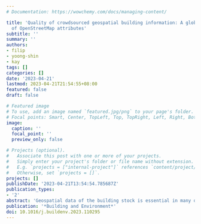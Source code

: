 ```yaml
---
# Documentation: https://wowchemy.com/docs/managing-content/

title: 'Quality of crowdsourced geospatial building information: A global assessment
  of OpenStreetMap attributes'
subtitle: ''
summary: ''
authors:
- filip
- yoong-shin
- kay
tags: []
categories: []
date: '2023-04-21'
lastmod: 2023-04-21T21:54:55+08:00
featured: false
draft: false

# Featured image
# To use, add an image named `featured.jpg/png` to your page's folder.
# Focal points: Smart, Center, TopLeft, Top, TopRight, Left, Right, BottomLeft, Bottom, BottomRight.
image:
  caption: ''
  focal_point: ''
  preview_only: false

# Projects (optional).
#   Associate this post with one or more of your projects.
#   Simply enter your project's folder or file name without extension.
#   E.g. `projects = ["internal-project"]` references `content/project/deep-learning/index.md`.
#   Otherwise, set `projects = []`.
projects: []
publishDate: '2023-04-21T13:54:54.785687Z'
publication_types:
- '2'
abstract: 'Geospatial data of the building stock is essential in many domains pertaining to the built environment. These datasets are often provided by governments, but crowdsourcing them has surged in the last decade. Nowadays, OpenStreetMap (OSM) — the most popular Volunteered Geographic Information (VGI) platform — contains geospatial and descriptive data on more than 500 million buildings worldwide collected by millions of contributors, and it is increasingly used in studies ranging from energy and microclimate to urban planning and life cycle assessment. However, large-scale understanding on their quality remains limited, which may hinder their use and management. In this paper, we seek to understand the state of building information in OSM and whether it is a reliable source of such data. We provide a comprehensive study to assess the quality of attribute (descriptive) data of the building stock mapped globally, e.g. building function, which are key ingredients in many analyses and simulations in the built environment. We examine three aspects: completeness, consistency, and accuracy. In this assessment, the first at such scale and the most comprehensive available hitherto, we find that quality continues to be highly heterogeneous — from poor quality in some, to very high completeness in other areas, potentially benefiting a range of application domains, e.g. we estimate that 3D building models of 443 administrative units (mostly cities and municipalities) around the world can be generated from OSM, underpinning the generation of digital twins. The number of floors and building type are the most frequent properties that contributors record, and in most cases are highly accurate, while mapping the interior of buildings did not gain momentum.'
publication: '*Building and Environment*'
doi: 10.1016/j.buildenv.2023.110295
---
```


